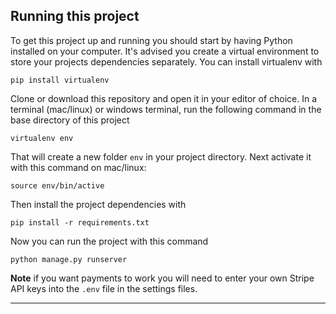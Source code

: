
## Running this project

To get this project up and running you should start by having Python installed on your computer. It's advised you create a virtual environment to store your projects dependencies separately. You can install virtualenv with

```
pip install virtualenv
```

Clone or download this repository and open it in your editor of choice. In a terminal (mac/linux) or windows terminal, run the following command in the base directory of this project

```
virtualenv env
```

That will create a new folder `env` in your project directory. Next activate it with this command on mac/linux:

```
source env/bin/active
```

Then install the project dependencies with

```
pip install -r requirements.txt
```

Now you can run the project with this command

```
python manage.py runserver
```

**Note** if you want payments to work you will need to enter your own Stripe API keys into the `.env` file in the settings files.

---

